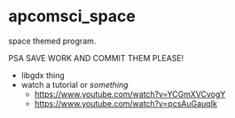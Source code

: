 # apcomsci_space

space themed program.

PSA SAVE WORK AND COMMIT THEM PLEASE!

* libgdx thing
* watch a tutorial or _something_
    * https://www.youtube.com/watch?v=YCGmXVCvogY
    * https://www.youtube.com/watch?v=pcsAuGauqIk
